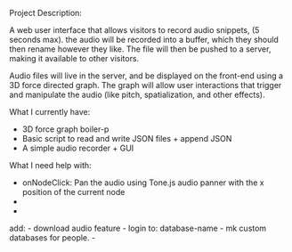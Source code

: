 Project Description: 

A web user interface that allows visitors to record audio snippets, (5 seconds max). 
the audio will be recorded into a buffer, which they should then rename however they like. 
The file will then be pushed to a server, making it available to other visitors.

Audio files will live in the server, and be displayed on the front-end using a 3D force directed graph. 
The graph will allow user interactions that trigger and manipulate the audio (like pitch, spatialization, and other effects). 

What I currently have: 

- 3D force graph boiler-p
- Basic script to read and write JSON files + append JSON
- A simple audio recorder + GUI 

What I need help with: 

<!-- - Retrieving the position of each node -->
<!-- - I have difficulty wrapping my head around JS logic when using a library that has more complex nested functions... -->
<!-- - Grasping the inner workings of the ForceGraph3D() funcrtion in 3D-Force-Graph (https://github.com/vasturiano/d3-force-3d?tab=readme-ov-file) -->
- onNodeClick: Pan the audio using Tone.js audio panner with the x position of the current node
- 
- 


add: 
    - download audio feature
    - login to: database-name
    - mk custom databases for people. 
    - 
